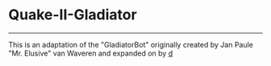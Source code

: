 # Quake-II-Gladiator
---
This is an adaptation of the "GladiatorBot" originally created by Jan Paule "Mr. Elusive" van Waveren and expanded on by [d](http:) 
